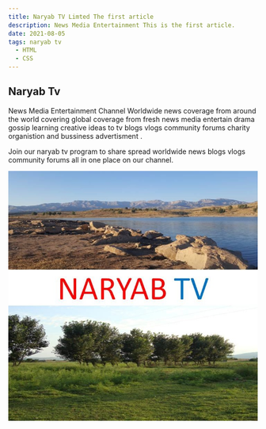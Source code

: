 ```yaml
---
title: Naryab TV Limted The first article
description: News Media Entertainment This is the first article.
date: 2021-08-05
tags: naryab tv
  - HTML
  - CSS
---
```


## Naryab Tv 

News Media Entertainment Channel 
Worldwide news coverage from around the world covering global coverage from fresh news media
entertain drama gossip learning creative ideas to tv blogs vlogs community forums charity organistion and bussiness advertisment
.

Join our naryab tv program to share spread worldwide news blogs vlogs community forums all in one place on our channel.

![](assets/20210804_002100_-8ynoba.jpg)
